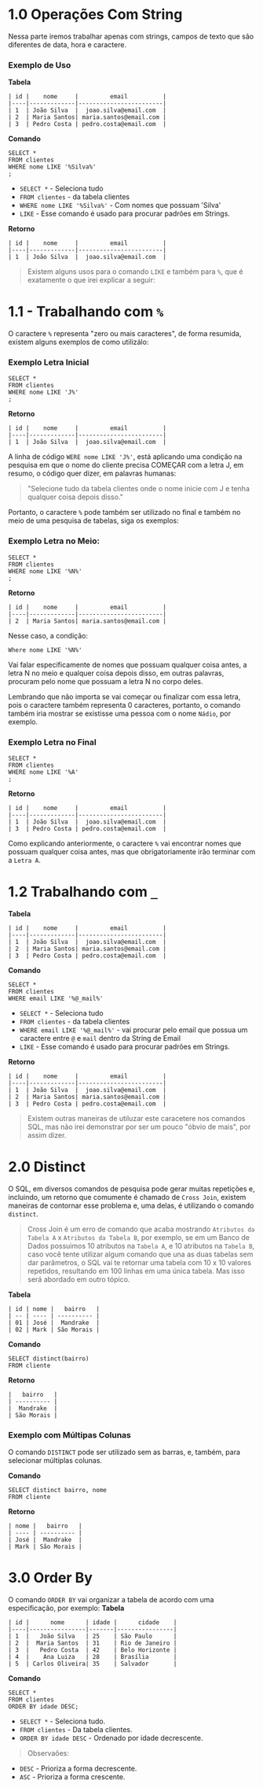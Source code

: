 # 1.0 Operações Com String
Nessa parte iremos trabalhar apenas com strings, campos de texto que são diferentes de data, hora e caractere.

### Exemplo de Uso

**Tabela**

    | id |    nome     |         email          |
    |----|-------------|------------------------|
    | 1  | João Silva  |  joao.silva@email.com  |
    | 2  | Maria Santos| maria.santos@email.com |
    | 3  | Pedro Costa | pedro.costa@email.com  |

**Comando**

    SELECT *
    FROM clientes
    WHERE nome LIKE '%Silva%'
    ;

- ```SELECT *``` - Seleciona tudo
- ```FROM clientes``` - da tabela clientes
- ```WHERE nome LIKE '%Silva%'``` - Com nomes que possuam 'Silva'
- ```LIKE``` - Esse comando é usado para procurar padrões em Strings.

**Retorno**

    | id |    nome     |         email          |
    |----|-------------|------------------------|
    | 1  | João Silva  |  joao.silva@email.com  |

> Existem alguns usos para o comando ```LIKE``` e também para ```%```, que é exatamente o que irei explicar a seguir:

# 1.1 - Trabalhando com ```%```

O caractere ```%``` representa "zero ou mais caracteres", de forma resumida, existem alguns exemplos de como utilizálo:

### Exemplo Letra Inicial

    SELECT *
    FROM clientes
    WHERE nome LIKE 'J%'
    ;

**Retorno**

    | id |    nome     |         email          |
    |----|-------------|------------------------|
    | 1  | João Silva  |  joao.silva@email.com  |

A linha de código ```WERE nome LIKE 'J%'```, está aplicando uma condição na pesquisa em que o nome do cliente precisa COMEÇAR com a letra J, em resumo, o código quer dizer, em palavras humanas:

> "Selecione tudo da tabela clientes onde o nome inicie com J e tenha qualquer coisa depois disso."

Portanto, o caractere ```%``` pode também ser utilizado no final e também no meio de uma pesquisa de tabelas, siga os exemplos:

### Exemplo Letra no Meio:

    SELECT *
    FROM clientes
    WHERE nome LIKE '%N%'
    ;

**Retorno**

    | id |    nome     |         email          |
    |----|-------------|------------------------|
    | 2  | Maria Santos| maria.santos@email.com |

Nesse caso, a condição:

    Where nome LIKE '%N%'

Vai falar especificamente de nomes que possuam qualquer coisa antes, a letra N no meio e qualquer coisa depois disso, em outras palavras, procuram pelo nome que possuam a letra N no corpo deles.

Lembrando que não importa se vai começar ou finalizar com essa letra, pois o caractere também representa 0 caracteres, portanto, o comando também iria mostrar se existisse uma pessoa com o nome ```Nádio```, por exemplo.

### Exemplo Letra no Final

    SELECT *
    FROM clientes
    WHERE nome LIKE '%A'
    ;

**Retorno**

    | id |    nome     |         email          |
    |----|-------------|------------------------|
    | 1  | João Silva  |  joao.silva@email.com  |
    | 3  | Pedro Costa | pedro.costa@email.com  |

Como explicando anteriormente, o caractere ```%``` vai encontrar nomes que possuam qualquer coisa antes, mas que obrigatoriamente irão terminar com a ```Letra A```.

# 1.2 Trabalhando com ```_```

**Tabela**

    | id |    nome     |         email          |
    |----|-------------|------------------------|
    | 1  | João Silva  |  joao.silva@email.com  |
    | 2  | Maria Santos| maria.santos@email.com |
    | 3  | Pedro Costa | pedro.costa@email.com  |

**Comando**

    SELECT *
    FROM clientes
    WHERE email LIKE '%@_mail%'

- ```SELECT *``` - Seleciona tudo
- ```FROM clientes``` - da tabela clientes
- ```WHERE email LIKE '%@_mail%'``` - vai procurar pelo email que possua um caractere entre ```@``` e ```mail``` dentro da String de Email
- ```LIKE``` - Esse comando é usado para procurar padrões em Strings.

**Retorno**

    | id |    nome     |         email          |
    |----|-------------|------------------------|
    | 1  | João Silva  |  joao.silva@email.com  |
    | 2  | Maria Santos| maria.santos@email.com |
    | 3  | Pedro Costa | pedro.costa@email.com  |

> Existem outras maneiras de utiluzar este caracetere nos comandos SQL, mas não irei demonstrar por ser um pouco "óbvio de mais", por assim dizer.

# 2.0 Distinct

O SQL, em diversos comandos de pesquisa pode gerar muitas repetições e, incluindo, um retorno que comumente é chamado de ```Cross Join```, existem maneiras de contornar esse problema e, uma delas, é utilizando o comando ```distinct```.

> Cross Join é um erro de comando que acaba mostrando ```Atributos da Tabela A``` x ```Atributos da Tabela B```, por exemplo, se em um Banco de Dados possuimos 10 atributos na ```Tabela A```, e 10 atributos na ```Tabela B```, caso você tente utilizar algum comando que una as duas tabelas sem dar parâmetros, o SQL vai te retornar uma tabela com 10 x 10 valores repetidos, resultando em 100 linhas em uma única tabela. Mas isso será abordado em outro tópico.

**Tabela**

    | id | nome |   bairro   |
    | -- | ---- | ---------- |
    | 01 | José |  Mandrake  |
    | 02 | Mark | São Morais |

**Comando**

    SELECT distinct(bairro)
    FROM cliente

**Retorno**

    |   bairro   |
    | ---------- |
    |  Mandrake  |
    | São Morais |

### Exemplo com Múltipas Colunas
O comando ```DISTINCT``` pode ser utilizado sem as barras, e, também, para selecionar múltiplas colunas.

**Comando**

    SELECT distinct bairro, nome
    FROM cliente

**Retorno**

    | nome |   bairro   |
    | ---- | ---------- |
    | José |  Mandrake  |
    | Mark | São Morais |

# 3.0 Order By

O comando ```ORDER BY``` vai organizar a tabela de acordo com uma especificação, por exemplo:
**Tabela**

    | id |      nome      | idade |      cidade    |
    |----|----------------|-------|----------------|
    | 1  |   João Silva   | 25    | São Paulo      |
    | 2  |  Maria Santos  | 31    | Rio de Janeiro |
    | 3  |   Pedro Costa  | 42    | Belo Horizonte |
    | 4  |    Ana Luiza   | 28    | Brasília       |
    | 5  | Carlos Oliveira| 35    | Salvador       |

**Comando**

    SELECT *
    FROM clientes
    ORDER BY idade DESC;

- ```SELECT *``` - Seleciona tudo.
- ```FROM clientes``` - Da tabela clientes.
- ```ORDER BY idade DESC``` - Ordenado por idade decrescente.

> Observaões:

- ```DESC``` - Prioriza a forma decrescente.
- ```ASC``` - Prioriza a forma crescente.


